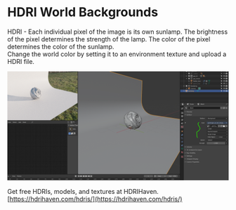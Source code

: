 # HDRI World Backgrounds

HDRI - Each individual pixel of the image is its own sunlamp. The brightness of the pixel determines the strength of the lamp. The color of the pixel determines the color of the sunlamp.\
Change the world color by setting it to an environment texture and upload a HDRI file.

![](<../../../.gitbook/assets/image (141).png>)

Get free HDRIs, models, and textures at HDRIHaven.\
[https://hdrihaven.com/hdris/](https://hdrihaven.com/hdris/)
